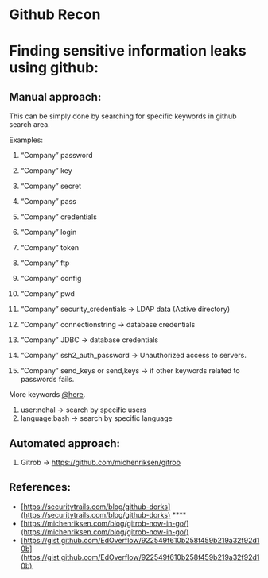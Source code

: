 # Github Recon

# Finding sensitive information leaks using github:

## Manual approach:

This can be simply done by searching for specific keywords in github search area.

Examples:

1. “Company” password
2. “Company” key
3. “Company” secret
4. “Company” pass
5. “Company” credentials
6. “Company” login
7. “Company” token
8. “Company” ftp
9. “Company” config
10. “Company” pwd

1. “Company” security_credentials → LDAP data (Active directory)
2. “Company” connectionstring → database credentials
3. “Company” JDBC → database credentials
4. “Company” ssh2_auth_password → Unauthorized access to servers.
5. “Company” send_keys or send,keys → if other keywords related to passwords fails.

More keywords [\@here](https://github.com/random-robbie/keywords/blob/master/keywords.txt).

1. user:nehal → search by specific users
2. language:bash → search by specific language

## Automated approach:

1. Gitrob → https://github.com/michenriksen/gitrob

## References:

- [https://securitytrails.com/blog/github-dorks](https://securitytrails.com/blog/github-dorks) ****
- [https://michenriksen.com/blog/gitrob-now-in-go/](https://michenriksen.com/blog/gitrob-now-in-go/)
- [https://gist.github.com/EdOverflow/922549f610b258f459b219a32f92d10b](https://gist.github.com/EdOverflow/922549f610b258f459b219a32f92d10b)